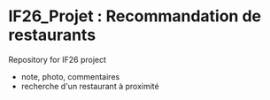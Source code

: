 IF26_Projet : Recommandation de restaurants
===========

Repository for IF26 project

- note, photo, commentaires
- recherche d'un restaurant à proximité
